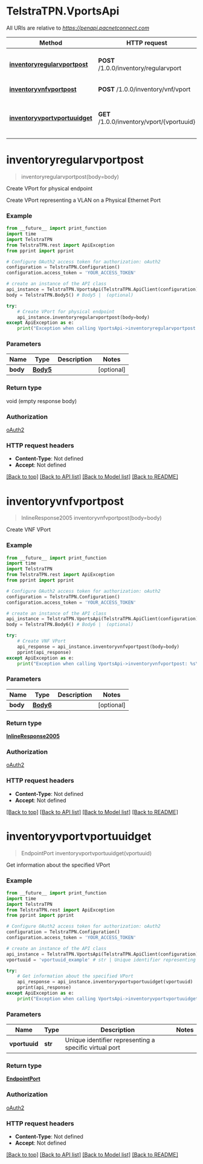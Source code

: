 # TelstraTPN.VportsApi

All URIs are relative to *https://penapi.pacnetconnect.com*

Method | HTTP request | Description
------------- | ------------- | -------------
[**inventoryregularvportpost**](VportsApi.md#inventoryregularvportpost) | **POST** /1.0.0/inventory/regularvport | Create VPort for physical endpoint
[**inventoryvnfvportpost**](VportsApi.md#inventoryvnfvportpost) | **POST** /1.0.0/inventory/vnf/vport | Create VNF VPort
[**inventoryvportvportuuidget**](VportsApi.md#inventoryvportvportuuidget) | **GET** /1.0.0/inventory/vport/{vportuuid} | Get information about the specified VPort


# **inventoryregularvportpost**
> inventoryregularvportpost(body=body)

Create VPort for physical endpoint

Create VPort representing a VLAN on a Physical Ethernet Port

### Example
```python
from __future__ import print_function
import time
import TelstraTPN
from TelstraTPN.rest import ApiException
from pprint import pprint

# Configure OAuth2 access token for authorization: oAuth2
configuration = TelstraTPN.Configuration()
configuration.access_token = 'YOUR_ACCESS_TOKEN'

# create an instance of the API class
api_instance = TelstraTPN.VportsApi(TelstraTPN.ApiClient(configuration))
body = TelstraTPN.Body5() # Body5 |  (optional)

try:
    # Create VPort for physical endpoint
    api_instance.inventoryregularvportpost(body=body)
except ApiException as e:
    print("Exception when calling VportsApi->inventoryregularvportpost: %s\n" % e)
```

### Parameters

Name | Type | Description  | Notes
------------- | ------------- | ------------- | -------------
 **body** | [**Body5**](Body5.md)|  | [optional] 

### Return type

void (empty response body)

### Authorization

[oAuth2](../README.md#oAuth2)

### HTTP request headers

 - **Content-Type**: Not defined
 - **Accept**: Not defined

[[Back to top]](#) [[Back to API list]](../README.md#documentation-for-api-endpoints) [[Back to Model list]](../README.md#documentation-for-models) [[Back to README]](../README.md)

# **inventoryvnfvportpost**
> InlineResponse2005 inventoryvnfvportpost(body=body)

Create VNF VPort

### Example
```python
from __future__ import print_function
import time
import TelstraTPN
from TelstraTPN.rest import ApiException
from pprint import pprint

# Configure OAuth2 access token for authorization: oAuth2
configuration = TelstraTPN.Configuration()
configuration.access_token = 'YOUR_ACCESS_TOKEN'

# create an instance of the API class
api_instance = TelstraTPN.VportsApi(TelstraTPN.ApiClient(configuration))
body = TelstraTPN.Body6() # Body6 |  (optional)

try:
    # Create VNF VPort
    api_response = api_instance.inventoryvnfvportpost(body=body)
    pprint(api_response)
except ApiException as e:
    print("Exception when calling VportsApi->inventoryvnfvportpost: %s\n" % e)
```

### Parameters

Name | Type | Description  | Notes
------------- | ------------- | ------------- | -------------
 **body** | [**Body6**](Body6.md)|  | [optional] 

### Return type

[**InlineResponse2005**](InlineResponse2005.md)

### Authorization

[oAuth2](../README.md#oAuth2)

### HTTP request headers

 - **Content-Type**: Not defined
 - **Accept**: Not defined

[[Back to top]](#) [[Back to API list]](../README.md#documentation-for-api-endpoints) [[Back to Model list]](../README.md#documentation-for-models) [[Back to README]](../README.md)

# **inventoryvportvportuuidget**
> EndpointPort inventoryvportvportuuidget(vportuuid)

Get information about the specified VPort

### Example
```python
from __future__ import print_function
import time
import TelstraTPN
from TelstraTPN.rest import ApiException
from pprint import pprint

# Configure OAuth2 access token for authorization: oAuth2
configuration = TelstraTPN.Configuration()
configuration.access_token = 'YOUR_ACCESS_TOKEN'

# create an instance of the API class
api_instance = TelstraTPN.VportsApi(TelstraTPN.ApiClient(configuration))
vportuuid = 'vportuuid_example' # str | Unique identifier representing a specific virtual port

try:
    # Get information about the specified VPort
    api_response = api_instance.inventoryvportvportuuidget(vportuuid)
    pprint(api_response)
except ApiException as e:
    print("Exception when calling VportsApi->inventoryvportvportuuidget: %s\n" % e)
```

### Parameters

Name | Type | Description  | Notes
------------- | ------------- | ------------- | -------------
 **vportuuid** | **str**| Unique identifier representing a specific virtual port | 

### Return type

[**EndpointPort**](EndpointPort.md)

### Authorization

[oAuth2](../README.md#oAuth2)

### HTTP request headers

 - **Content-Type**: Not defined
 - **Accept**: Not defined

[[Back to top]](#) [[Back to API list]](../README.md#documentation-for-api-endpoints) [[Back to Model list]](../README.md#documentation-for-models) [[Back to README]](../README.md)

